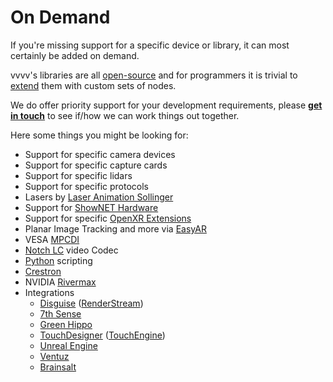 # On Demand

If you're missing support for a specific device or library, it can most certainly be added on demand. 

vvvv's libraries are all [open-source](https://github.com/vvvv) and for programmers it is trivial to [extend](../extending/overview.md) them with custom sets of nodes. 

We do offer priority support for your development requirements, please **[get in touch](mailto:devvvvs@vvvv.org)** to see if/how we can work things out together.

Here some things you might be looking for:
- Support for specific camera devices
- Support for specific capture cards
- Support for specific lidars
- Support for specific protocols
- Lasers by [Laser Animation Sollinger](https://laseranimation.com/)
- Support for [ShowNET Hardware](https://www.laserworld.com/de/software/shownet-hardware.html)
- Support for specific [OpenXR Extensions](https://registry.khronos.org/OpenXR/specs/1.0/html/xrspec.html)
- Planar Image Tracking and more via [EasyAR](https://www.easyar.com/)
- VESA [MPCDI](https://vesa.org/featured-articles/vesa-completes-specifications-for-new-multiple-projector-common-data-interchange-standard-mpcdi/)
- [Notch LC](https://notchlc.notch.one/) video Codec
- [Python](https://github.com/pythonnet/pythonnet) scripting
- [Crestron](https://www.crestron.com/)
- NVIDIA [Rivermax](https://developer.nvidia.com/networking/rivermax)
- Integrations
  - [Disguise](https://www.disguise.one/) ([RenderStream](https://www.disguise.one/en/products/renderstream))
  - [7th Sense](https://7thsense.one/)
  - [Green Hippo](https://www.green-hippo.com/)
  - [TouchDesigner](https://derivative.ca/) ([TouchEngine](https://docs.derivative.ca/TouchEngine))
  - [Unreal Engine](https://www.unrealengine.com) 
  - [Ventuz](https://www.ventuz.com/)
  - [Brainsalt](https://www.brainsalt.com/)
